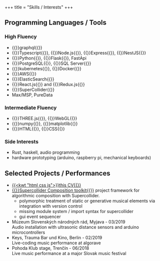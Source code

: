 +++
title = "Skills / Interests"
+++
## Programming Languages / Tools
### High Fluency
- {{<kw graphql>}}graphql{{</kw>}}
-	{{<kw typescript>}}Typescript{{</kw>}}, {{<kw node>}}Node.js{{</kw>}}, {{<kw express>}}Express{{</kw>}}, {{<kw nestjs>}}NestJS{{</kw>}}
-	{{<kw python>}}Python{{</kw>}}, {{<kw flask>}}Flask{{</kw>}}, FastApi
-	{{<kw postgresql>}}PostgreSQL{{</kw>}}, {{<kw mssql>}}SQL Server{{</kw>}}
-	{{<kw kubernetes>}}kubernetes{{</kw>}}, {{<kw docker>}}Docker{{</kw>}}
-	{{<kw aws>}}AWS{{</kw>}}
-	{{<kw elasticsearch>}}ElasticSearch{{</kw>}}
-	{{<kw reactjs>}}React.js{{</kw>}} and {{<kw redux>}}Redux.js{{</kw>}}
-	{{<kw supercollider>}}SuperCollider{{</kw>}}
-	Max/MSP, PureData
### Intermediate Fluency
-	{{<kw threejs>}}THREE.js{{</kw>}}, {{<kw webgl>}}WebGL{{</kw>}}
- {{<kw numpy>}}numpy{{</kw>}}, {{<kw matplotlib>}}matplotlib{{</kw>}}
-	{{<kw html>}}HTML{{</kw>}}, {{<kw css>}}CSS{{</kw>}}

### Side Interests
- Rust, haskell, audio programming
- hardware prototyping (arduino, raspberry pi, mechanical keyboards)

## Selected Projects / Performances
- [{{<kwt "html css js">}}this CV{{</kwt>}}](https://github.com/crawdaddie/cv)
- [{{<kwt supercollider>}}Supercollider Composition toolkit{{</kwt>}}](https://github.com/crow-eggs/sc-project-framework)
  project framework for algorithmic composition with Supercollider.
  - polymorphic treatment of static or generative musical elements via integration with version control
  - missing module system / import syntax for supercollider
  - gui event sequencer
- Múzeum Slovenských národných rád, Myjava - 03/2019  
  Audio installation with ultrasonic distance sensors and arduino microcontrollers
- Keys, Trauma Bar und Kino, Berlin - 02/2019  
  Live-coding music performance at algorave
- Pohoda Klub stage, Trenčín - 06/2018  
  Live music performance at a major Slovak music festival

